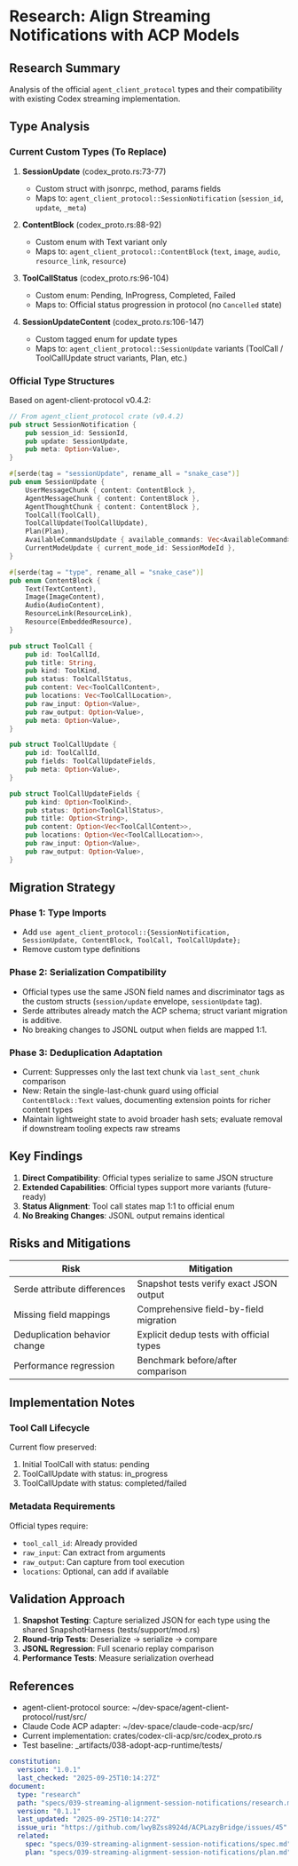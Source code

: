 # Research: Align Streaming Notifications with ACP Models

## Research Summary

Analysis of the official `agent_client_protocol` types and their compatibility with existing Codex streaming implementation.

## Type Analysis

### Current Custom Types (To Replace)

1. **SessionUpdate** (codex_proto.rs:73-77)
   - Custom struct with jsonrpc, method, params fields
   - Maps to: `agent_client_protocol::SessionNotification` (`session_id`, `update`, `_meta`)

2. **ContentBlock** (codex_proto.rs:88-92)
   - Custom enum with Text variant only
   - Maps to: `agent_client_protocol::ContentBlock` (`text`, `image`, `audio`, `resource_link`, `resource`)

3. **ToolCallStatus** (codex_proto.rs:96-104)
   - Custom enum: Pending, InProgress, Completed, Failed
   - Maps to: Official status progression in protocol (no `Cancelled` state)

4. **SessionUpdateContent** (codex_proto.rs:106-147)
   - Custom tagged enum for update types
   - Maps to: `agent_client_protocol::SessionUpdate` variants (ToolCall / ToolCallUpdate struct variants, Plan, etc.)

### Official Type Structures

Based on agent-client-protocol v0.4.2:

```rust
// From agent_client_protocol crate (v0.4.2)
pub struct SessionNotification {
    pub session_id: SessionId,
    pub update: SessionUpdate,
    pub meta: Option<Value>,
}

#[serde(tag = "sessionUpdate", rename_all = "snake_case")]
pub enum SessionUpdate {
    UserMessageChunk { content: ContentBlock },
    AgentMessageChunk { content: ContentBlock },
    AgentThoughtChunk { content: ContentBlock },
    ToolCall(ToolCall),
    ToolCallUpdate(ToolCallUpdate),
    Plan(Plan),
    AvailableCommandsUpdate { available_commands: Vec<AvailableCommand> },
    CurrentModeUpdate { current_mode_id: SessionModeId },
}

#[serde(tag = "type", rename_all = "snake_case")]
pub enum ContentBlock {
    Text(TextContent),
    Image(ImageContent),
    Audio(AudioContent),
    ResourceLink(ResourceLink),
    Resource(EmbeddedResource),
}

pub struct ToolCall {
    pub id: ToolCallId,
    pub title: String,
    pub kind: ToolKind,
    pub status: ToolCallStatus,
    pub content: Vec<ToolCallContent>,
    pub locations: Vec<ToolCallLocation>,
    pub raw_input: Option<Value>,
    pub raw_output: Option<Value>,
    pub meta: Option<Value>,
}

pub struct ToolCallUpdate {
    pub id: ToolCallId,
    pub fields: ToolCallUpdateFields,
    pub meta: Option<Value>,
}

pub struct ToolCallUpdateFields {
    pub kind: Option<ToolKind>,
    pub status: Option<ToolCallStatus>,
    pub title: Option<String>,
    pub content: Option<Vec<ToolCallContent>>,
    pub locations: Option<Vec<ToolCallLocation>>,
    pub raw_input: Option<Value>,
    pub raw_output: Option<Value>,
}
```


## Migration Strategy

### Phase 1: Type Imports

- Add `use agent_client_protocol::{SessionNotification, SessionUpdate, ContentBlock, ToolCall, ToolCallUpdate};`
- Remove custom type definitions

### Phase 2: Serialization Compatibility

- Official types use the same JSON field names and discriminator tags as the custom structs (`session/update` envelope, `sessionUpdate` tag).
- Serde attributes already match the ACP schema; struct variant migration is additive.
- No breaking changes to JSONL output when fields are mapped 1:1.

### Phase 3: Deduplication Adaptation

- Current: Suppresses only the last text chunk via `last_sent_chunk` comparison
- New: Retain the single-last-chunk guard using official `ContentBlock::Text` values, documenting extension points for richer content types
- Maintain lightweight state to avoid broader hash sets; evaluate removal if downstream tooling expects raw streams

## Key Findings

1. **Direct Compatibility**: Official types serialize to same JSON structure
2. **Extended Capabilities**: Official types support more variants (future-ready)
3. **Status Alignment**: Tool call states map 1:1 to official enum
4. **No Breaking Changes**: JSONL output remains identical

## Risks and Mitigations

| Risk | Mitigation |
| --- | --- |
| Serde attribute differences | Snapshot tests verify exact JSON output |
| Missing field mappings | Comprehensive field-by-field migration |
| Deduplication behavior change | Explicit dedup tests with official types |
| Performance regression | Benchmark before/after comparison |

## Implementation Notes

### Tool Call Lifecycle

Current flow preserved:

1. Initial ToolCall with status: pending
2. ToolCallUpdate with status: in_progress
3. ToolCallUpdate with status: completed/failed

### Metadata Requirements

Official types require:

- `tool_call_id`: Already provided
- `raw_input`: Can extract from arguments
- `raw_output`: Can capture from tool execution
- `locations`: Optional, can add if available

## Validation Approach

1. **Snapshot Testing**: Capture serialized JSON for each type using the shared SnapshotHarness (tests/support/mod.rs)
2. **Round-trip Tests**: Deserialize → serialize → compare
3. **JSONL Regression**: Full scenario replay comparison
4. **Performance Tests**: Measure serialization overhead

## References

- agent-client-protocol source: ~/dev-space/agent-client-protocol/rust/src/
- Claude Code ACP adapter: ~/dev-space/claude-code-acp/src/
- Current implementation: crates/codex-cli-acp/src/codex_proto.rs
- Test baseline: _artifacts/038-adopt-acp-runtime/tests/

```yaml
constitution:
  version: "1.0.1"
  last_checked: "2025-09-25T10:14:27Z"
document:
  type: "research"
  path: "specs/039-streaming-alignment-session-notifications/research.md"
  version: "0.1.1"
  last_updated: "2025-09-25T10:14:27Z"
  issue_uri: "https://github.com/lwyBZss8924d/ACPLazyBridge/issues/45"
  related:
    spec: "specs/039-streaming-alignment-session-notifications/spec.md"
    plan: "specs/039-streaming-alignment-session-notifications/plan.md"
```
